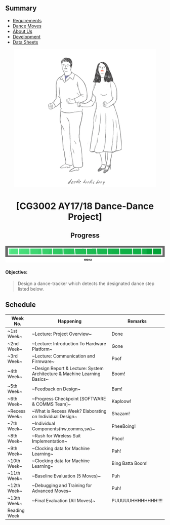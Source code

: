 ## Summary

* [Requirements][req]
* [Dance Moves][dance]
* [About Us][about]
* [Development][dev]
* [Data Sheets][data]

<p align="center">
  <img src="resources/images/main.gif">
</p>

# <p align="center"> [CG3002 AY17/18 Dance-Dance Project] </p>

## <p align="center"> Progress </p>

![](resources/images/progress/PROGRESS_BAR13.png)


#### Objective: 

> Design a dance-tracker which detects the designated dance step listed below.


## Schedule

Week No. | Happening | Remarks
---|---|---
~1st Week~ | ~Lecture: Project Overview~ | Done
~2nd Week~ | ~Lecture: Introduction To Hardware Platform~ | Gone
~3rd Week~ | ~Lecture: Communication and Firmware~ | Poof
~4th Week~ | ~Design Report & Lecture: System Architecture & Machine Learning Basics~ | Boom!
~5th Week~ | ~Feedback on Design~ | Bam!
~6th Week~ | ~Progress Checkpoint [SOFTWARE & COMMS Team]~ | Kaploow!
~Recess Week~ | ~What is Recess Week? Elaborating on Individual Design~ | Shazam!
~7th Week~ | ~Individual Components(hw,comms,sw)~ | PheeBoing!
~8th Week~ | ~Rush for Wireless Suit Implementation~ | Phoo!
~9th Week~ | ~Clocking data for Machine Learning~ | Pah! 
~10th Week~ | ~Clocking data for Machine Learning~ | Bing Batta Boom!
~11th Week~ | ~Baseline Evaluation (5 Moves)~ | Puh
~12th Week~ | ~Debugging and Training for Advanced Moves~ | Puh!
~13th Week~ | ~Final Evaluation (All Moves)~ | PUUUUUHHHHHHHH!!!!
Reading Week |  |

[req]: https://github.com/cardboardcode/dancedance/blob/master/resources/docs/CG3002-dance.pdf

[dance]:https://github.com/cardboardcode/dancedance/blob/master/resources/dancemoves.md

[about]:https://github.com/cardboardcode/dancedance/blob/master/resources/about.md
[data]: https://github.com/cardboardcode/dancedance/blob/master/resources/data.md
[dev]:https://github.com/cardboardcode/dancedance/blob/master/resources/dev.md